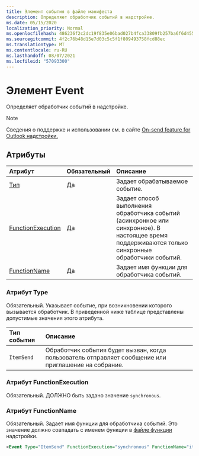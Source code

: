 ```yaml
---
title: Элемент события в файле манифеста
description: Определяет обработчик событий в надстройке.
ms.date: 05/15/2020
localization_priority: Normal
ms.openlocfilehash: 486236f2c2dc19f835e06bad027b4fca33809fb257ba6f6d455add66ab5b5ce0
ms.sourcegitcommit: 4f2c76b48d15e7d03c5c5f1f809493758fcd88ec
ms.translationtype: MT
ms.contentlocale: ru-RU
ms.lasthandoff: 08/07/2021
ms.locfileid: "57093300"
---
```

# <a name="event-element"></a>Элемент Event

Определяет обработчик событий в надстройке.

> [!NOTE]
> Сведения о поддержке и использовании см. в сайте [On-send feature for Outlook надстройки.](../../outlook/outlook-on-send-addins.md)

## <a name="attributes"></a>Атрибуты

|  Атрибут  |  Обязательный  |  Описание  |
|:-----|:-----|:-----|
|  [Тип](#type-attribute)  |  Да  | Задает обрабатываемое событие. |
|  [FunctionExecution](#functionexecution-attribute)  |  Да  | Задает способ выполнения обработчика событий (асинхронное или синхронное). В настоящее время поддерживаются только синхронные обработчики событий. |
|  [FunctionName](#functionname-attribute)  |  Да  | Задает имя функции для обработчика событий. |

### <a name="type-attribute"></a>Атрибут Type

Обязательный. Указывает событие, при возникновении которого вызывается обработчик. В приведенной ниже таблице представлены допустимые значения этого атрибута.

|  Тип события  |  Описание  |
|:-----|:-----|
|  `ItemSend`  |  Обработчик события будет вызван, когда пользователь отправляет сообщение или приглашение на собрание.  |

### <a name="functionexecution-attribute"></a>Атрибут FunctionExecution

Обязательный. ДОЛЖНО быть задано значение `synchronous`.

### <a name="functionname-attribute"></a>Атрибут FunctionName

Обязательный. Задает имя функции для обработчика событий. Это значение должно совпадать с именем функции в [файле функции](functionfile.md) надстройки.

```xml
<Event Type="ItemSend" FunctionExecution="synchronous" FunctionName="itemSendHandler" />
```
